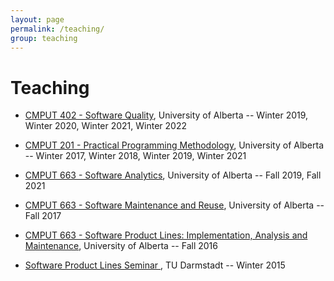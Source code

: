```yaml
---
layout: page
permalink: /teaching/
group: teaching
---
```


# Teaching

* [CMPUT 402 - Software Quality](https://www.ualberta.ca/computing-science/undergraduate-studies/course-directory/courses/software-quality), University of Alberta -- Winter 2019, Winter 2020, Winter 2021, Winter 2022

* [CMPUT 201 - Practical Programming Methodology](https://www.ualberta.ca/computing-science/undergraduate-studies/course-directory/courses/practical-programming-methodology), University of Alberta -- Winter 2017, Winter 2018, Winter 2019, Winter 2021

* [CMPUT 663 - Software Analytics](https://www.ualberta.ca/computing-science/graduate-studies/course-directory/courses/software-analytics.html), University of Alberta -- Fall 2019, Fall 2021

* [CMPUT 663 - Software Maintenance and Reuse](cmput663-f17.md), University of Alberta -- Fall 2017

* [CMPUT 663 - Software Product Lines: Implementation, Analysis and Maintenance](https://www.ualberta.ca/computing-science/graduate-studies/course-directory/courses/software-product-lines), University of Alberta -- Fall 2016

* [Software Product Lines Seminar ](http://www.stg.tu-darmstadt.de/teaching/courses/ws_2014_1/software_produkt_linien/inhalt_mit_marginalienspalte_10.en.jsp), TU Darmstadt -- Winter 2015

